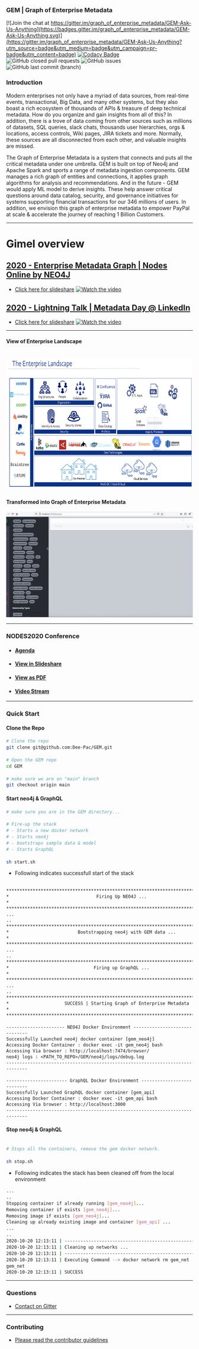### GEM | Graph of Enterprise Metadata 

[![Join the chat at https://gitter.im/graph_of_enterprise_metadata/GEM-Ask-Us-Anything](https://badges.gitter.im/graph_of_enterprise_metadata/GEM-Ask-Us-Anything.svg)](https://gitter.im/graph_of_enterprise_metadata/GEM-Ask-Us-Anything?utm_source=badge&utm_medium=badge&utm_campaign=pr-badge&utm_content=badge)
[![Codacy Badge](https://api.codacy.com/project/badge/Grade/aeb9cda7171a467894ac9d805252a5d3)](https://app.codacy.com/gh/Dee-Pac/GEM?utm_source=github.com&utm_medium=referral&utm_content=Dee-Pac/GEM&utm_campaign=Badge_Grade)
![GitHub closed pull requests](https://img.shields.io/github/issues-pr-closed/Dee-Pac/GEM)
![GitHub issues](https://img.shields.io/github/issues-raw/Dee-Pac/GEM)
![GitHub last commit (branch)](https://img.shields.io/github/last-commit/Dee-Pac/GEM/main)

### Introduction

Modern enterprises not only have a myriad of data sources, from real-time events, transactional, Big Data, and many other systems, but they also boast a rich ecosystem of thousands of APIs & treasure of deep technical metadata. How do you organize and gain insights from all of this? In addition, there is a trove of data coming from other sources such as millions of datasets, SQL queries, slack chats, thousands user hierarchies, orgs & locations, access controls, Wiki pages, JIRA tickets and more. Normally, these sources are all disconnected from each other, and valuable insights are missed.

The Graph of Enterprise Metadata is a system that connects and puts all the critical metadata under one umbrella. GEM is built on top of Neo4j and Apache Spark and sports a range of metadata ingestion components. GEM manages a rich graph of entities and connections, it applies graph algorithms for analysis and recommendations. And in the future - GEM would apply ML model to derive insights. These help answer critical questions around data catalog, security, and governance initiatives for systems supporting financial transactions for our 346 millions of users. In addition, we envision this graph of enterprise metadata to empower PayPal at scale & accelerate the journey of reaching 1 Billion Customers.

--------------------------------------------------------------------------------------------------------------------

# Gimel overview

## [2020 - Enterprise Metadata Graph | Nodes Online by NEO4J](https://neo4j.com/nodes-2020/agenda/)
* [Click here for slideshare](https://www.slideshare.net/DeepakMC/graph-of-enterprisemetadata-nodes2020-neo4j-conference)
[![Watch the video](nodes_2020.png)](https://youtu.be/m_beM8EuPy8)

## [2020 - Lightning Talk | Metadata Day @ LinkedIn](https://metadataday2020.splashthat.com/)
* [Click here for slideshare](https://www.slideshare.net/DeepakMC/data-orchestration-2020-alluxio-gimel-240334331)
[![Watch the video](metadataday_2020.png)]()

--------------------------------------------------------------------------------------------------------------------


#### View of Enterprise Landscape

# <img src="docs/images/enterprise_view.png" width="600" height="350" />

#### Transformed into Graph of Enterprise Metadata

![Alt Text](docs/images/GEM.gif)



--------------------------------------------------------------------------------------------------------------------

### NODES2020 Conference

- #### [Agenda](https://neo4j.com/nodes-2020/agenda/)
- #### [View in Slideshare](https://www.slideshare.net/DeepakMC/graph-of-enterprisemetadata-nodes2020-neo4j-conference)
- #### [View as PDF](docs/pdfs/NODES2020_Talk.pdf)
- #### [Video Stream](https://www.bigmarker.com/neo4j-event/Mastering-Enterprise-Metadata-with-Neo4j?bmid=116f67e48bad)


--------------------------------------------------------------------------------------------------------------------

### Quick Start

#### Clone the Repo
```bash
# Clone the repo
git clone git@github.com:Dee-Pac/GEM.git

# Open the GEM repo
cd GEM

# make sure we are on "main" branch
git checkout origin main
```

#### Start neo4j & GraphQL
```bash
# make sure you are in the GEM directory...

# Fire-up the stack 
# - Starts a new docker network
# - Starts neo4j
# - bootstraps sample data & model
# - Starts GraphQL 

sh start.sh
```

* Following indicates successfull start of the stack
```

***********************************************************************************************
*                                 Firing Up NEO4J ...                                         *
***********************************************************************************************
...
..
***********************************************************************************************
*                          Bootstrapping neo4j with GEM data ...                              *
***********************************************************************************************
...
..
***********************************************************************************************
*                                Firing up GraphQL ...                                        *
***********************************************************************************************
...
..
***********************************************************************************************
*                     SUCCESS | Starting Graph of Enterprise Metadata                         *
***********************************************************************************************

---------------------- NEO4J Docker Environment ------------------------------
Successfully Launched neo4j docker container [gem_neo4j]
Accessing Docker Container : docker exec -it gem_neo4j bash
Accessing Via browser : http://localhost:7474/browser/
neo4j logs : <PATH_TO_REPO>/GEM/neo4j/logs/debug.log
------------------------------------------------------------------------------

----------------------- GraphQL Docker Environment ---------------------------
Successfully Launched GraphQL docker container [gem_api]
Accessing Docker Container : docker exec -it gem_api bash
Accessing Via browser : http://localhost:3000
------------------------------------------------------------------------------
```
#### Stop neo4j & GraphQL
```bash

# Stops all the containers, remove the gem docker network.

sh stop.sh
```

* Following indicates the stack has been cleaned off from the local environment
```bash
...
..
Stopping container if already running [gem_neo4j]...
Removing container if exists [gem_neo4j]...
Removing image if exists [gem_neo4j]...
Cleaning up already existing image and container [gem_api] ...
...
..
2020-10-20 12:13:11 | ------------------------------------------------------------------------------
2020-10-20 12:13:11 | Cleaning up networks ...
2020-10-20 12:13:11 | ------------------------------------------------------------------------------
2020-10-20 12:13:11 | Executing Command --> docker network rm gem_net
gem_net
2020-10-20 12:13:11 | SUCCESS
```



--------------------------------------------------------------------------------------------------------------------

### Questions

* [Contact on Gitter](https://gitter.im/graph_of_enterprise_metadata/GEM-Ask-Us-Anything)

--------------------------------------------------------------------------------------------------------------------

### Contributing

* [Please read the contributor guidelines](https://github.com/Dee-Pac/GEM)


